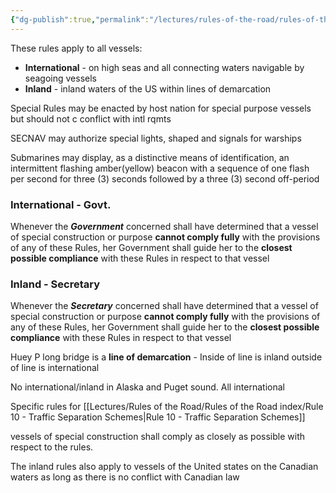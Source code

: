 ```yaml
---
{"dg-publish":true,"permalink":"/lectures/rules-of-the-road/rules-of-the-road-index/rule-1-general-application/","created":"2025-05-26T15:38:29.062-04:00","updated":"2025-05-30T11:15:09.252-04:00"}
---
```



These rules apply to all vessels:
- **International** - on high seas and all connecting waters navigable by seagoing vessels
- **Inland** - inland waters of the US within lines of demarcation

Special Rules may be enacted by host nation for special purpose vessels but should not c conflict with intl rqmts

SECNAV may authorize special lights, shaped and signals for warships

Submarines may display, as a distinctive means of identification, an intermittent flashing amber(yellow) beacon with a sequence of one flash per second for three (3) seconds followed by a three (3) second off-period

### International - Govt. 
Whenever the ***Government*** concerned shall have determined that a vessel of special construction or purpose **cannot comply fully** with the provisions of any of these Rules, her Government shall guide her to the **closest possible compliance** with these Rules in respect to that vessel

### Inland - Secretary
Whenever the ***Secretary*** concerned shall have determined that a vessel of special construction or purpose **cannot comply fully** with the provisions of any of these Rules, her Government shall guide her to the **closest possible compliance** with these Rules in respect to that vessel

Huey P long bridge is a **line of demarcation** - Inside of line is inland outside of line is international 

No international/inland in Alaska and Puget sound. All international

Specific rules for [[Lectures/Rules of the Road/Rules of the Road index/Rule 10 - Traffic Separation Schemes\|Rule 10 - Traffic Separation Schemes]]

vessels of special construction shall comply as closely as possible with respect to the rules.

The inland rules also apply to vessels of the United states on the Canadian waters as long as there is no conflict with Canadian law